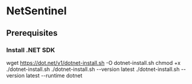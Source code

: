 # NetSentinel
## Prerequisites
### Install .NET SDK
wget https://dot.net/v1/dotnet-install.sh -O dotnet-install.sh
chmod +x ./dotnet-install.sh
./dotnet-install.sh --version latest
./dotnet-install.sh --version latest --runtime dotnet
